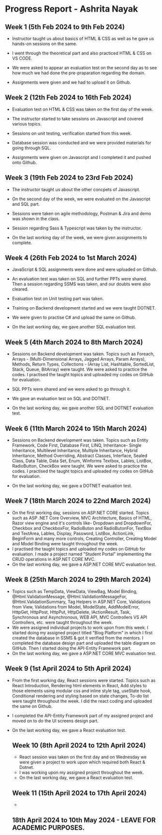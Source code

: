# Progress Report - Ashrita Nayak

## Week 1 (5th Feb 2024 to 9th  Feb 2024)
* Instructor taught us about basics of HTML & CSS as well as he gave us hands-on sessions on the same.

* I went through the theoretical part and also practiced HTML & CSS on VS CODE.

* We were asked to appear an evaluation test on the second day as to see how much we had done the pre-praparation regarding the domain.

* Assignments were given and we had to upload it on Github. 

## Week 2 (12th Feb 2024 to 16th Feb 2024)
* Evaluation test on HTML & CSS was taken on the first day of the week. 

* The instructor started to take sessions on Javascript and covered various topics.

* Sessions on unit testing, verification started from this week.

* Database session was conducted and we were provided materials for going through SQL.

* Assignments were given on Javascript and I completed it and pushed onto Github.

## Week 3 (19th Feb 2024 to 23rd Feb 2024)
* The instructor taught us about the other concpets of Javascript.

* On the second day of the week, we were evaluated on the Javascript and  SQL part.

* Sessions were taken on agile methodology, Postman &  Jira and demo was shown in the class.

* Session regarding Sass & Typescript was taken by the instructor.

* On the last working day of the week, we were given assignments to complete.

## Week 4 (26th Feb 2024 to 1st March 2024)
* JavaScript & SQL assignments were done and were uploaded on Github.

* An evaluation test was taken on SQL and further PPTs were shared. Then a session regarding SSMS was taken, and our doubts were also cleared.

* Evaluation test on Unit testing part was taken.

* Training on Backend development started and we were taught DOTNET.

* We were given to practise C# and upload the same on Github.

* On the last working day, we gave another SQL evaluation test.

## Week 5 (4th March 2024 to 8th March 2024)
* Sessions on Backend development was taken. Topics such as Foreach, Arrays - (Multi-Dimensional Arrays, Jagged Arrays, Param Arrays), Methods, Return Types, Collections - (Array List, Hashtable, SortedList, Stack, Queue, BitArray) were taught. We were asked to practice the codes. I practised the taught topics  and uploaded my codes on GitHub for evaluation.

* SQL PPTs were shared and we were asked to go through it.

* We gave an evaluation test on SQL and DOTNET.

* On the last working day, we gave another SQL and DOTNET evaluation test.

## Week 6 (11th March 2024 to 15th March 2024)
* Sessions on Backend development was taken. Topics such as Entity Framework, Code First, Database First, LINQ, Inheritance- Single Inheritance, Multilevel Inheritance, Multiple Inheritance, Hybrid Inheritance, Method Overriding, Abstract Classes, Interface, Sealed Class, Data Table, Data Set, Enum, Winforms	Textbox, Lables, ListBox, RadioButton, CheckBox were taught. We were asked to practice the codes. I practised the taught topics  and uploaded my codes on GitHub for evaluation.

* On the last working day, we gave a DOTNET evaluation test.

## Week 7 (18th March 2024 to 22nd March 2024)
* On the first working day, sessions on ASP.NET CORE started. Topics such as ASP .NET Core Overview,	MVC Architecture, Basics of HTML, Razor view engine and it's controls like-	Dropdown and DropdownFor, Checkbox and CheckboxFor, RadioButon and RadioButonFor, TextBox and TextArea,	Lables, Display, Password, ListBox, ActionLink, BeginForm and many more controls, Creating Controller, Creating Model	 and 	Model Binding were taught throughout the week.
* I practised the taught topics  and uploaded my codes on GitHub for evaluation. I made a project named "Student Portal" implementing the CRUD operations in ASP.NET CORE MVC.
* On the last working day, we gave a ASP.NET CORE MVC evaluation test.

 ## Week 8 (25th March 2024 to 29th March 2024)
 * Topics such as 	TempData, ViewData, ViewBag, Model Binding, @Html.ValidationMessage, @Html.ValidationMessageFor, @Html.ValidationSummary,	Tag Helpers in ASP.NET Core, Validations from View, Validations from Model, ModelState, AddModelError, HttpGet, HttpPost, HttpPut, HttpDelete, IActionResult, Task, Synchronous and Asynchronous, WEB API, MVC Controllers VS API Controllers, etc.  were taught throughout the week.
 * We were assigned individual projects to work upon from this week. I started doing my assigned project titled "Blog Platform" in which I first created the database in SSMS & got it verified from the mentors. I completed the database design part and uploaded the table diagram on GitHub. Then I started doing the API-Entity Framework part.
 *  On the last working day, we gave a ASP.NET CORE MVC evaluation test.

 ## Week 9 (1st April 2024 to 5th April 2024)
 * From the first working day, React sessions were started. Topics such as React Introduction, Rendering html elements in React, Add styles to those elements using modular css and inline style tag, useState hook, Conditional rendering and styling based on state changes, To-do list were taught throughout the week. I did the react coding and uploaded the same on Github.
 * I completed the API-Entity Framework part of my assigned project and moved on to do the UI screens design part.
 * On the last working day, we gave a React evaluation test.

   ## Week 10 (8th April 2024 to 12th April 2024)
   * React session was taken on the first day and on Wednesday we were given a project to work upon which required both React & Dotnet.
   * I was working upon my assigned project throughout the week.
   * On the last working day, we gave a React evaluation test.

    ## Week 11 (15th April 2024 to 17th April 2024)
   *

    ## 18th April 2024 to 10th May 2024 - LEAVE FOR ACADEMIC PURPOSES.
   
